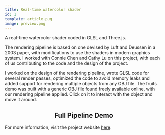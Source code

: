 ```yaml
---
title: Real-time watercolor shader
id: 1
template: article.pug
image: preview.png
---
```


A real-time watercolor shader coded in GLSL and Three.js.
<span class="more"></span>

The rendering pipeline is based on one devised by Luft and Deussen in a 2003 paper, with modifications to use the shaders in modern graphics system. I worked with Connie Chen and Cathy Lu on this project, with each of us contributing to the code and the design of the project.

I worked on the design of the rendering pipeline, wrote GLSL code for several render passes, optimized the code to avoid memory leaks and added support for rendering multiple objects from any OBJ file. The fruits demo was built with a generic OBJ file found freely available online, with our rendering pipeline applied. Click on it to interact with the object and move it around.

<!-- <script type="module" src="js/full_pipeline.js"></script> -->
<script type="module" src="js/fruit.js"></script>

<script type="text/javascript" src="http://latex.codecogs.com/latexit.js"></script>

<h2 align="center">Full Pipeline Demo</h1>

<div id="full-pipeline_gui"></div>

<div align="center">
  <div id="full-pipeline"></div>
</div>

<div align="center">
  <div id="complex"></div>
</div>

For more information, visit the project website [here](https://c-chen99.github.io/watercolorShader/).
